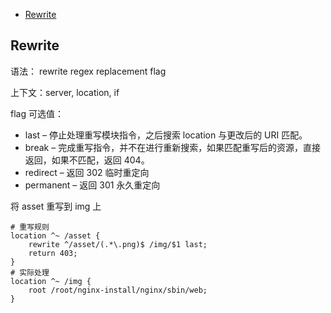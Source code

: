 <!-- START doctoc generated TOC please keep comment here to allow auto update -->
<!-- DON'T EDIT THIS SECTION, INSTEAD RE-RUN doctoc TO UPDATE -->


- [Rewrite](#rewrite)

<!-- END doctoc generated TOC please keep comment here to allow auto update -->

## Rewrite

语法： rewrite regex replacement flag

上下文：server, location, if

flag 可选值：

- last – 停止处理重写模块指令，之后搜索 location 与更改后的 URI 匹配。
- break – 完成重写指令，并不在进行重新搜索，如果匹配重写后的资源，直接返回，如果不匹配，返回 404。
- redirect – 返回 302 临时重定向
- permanent – 返回 301 永久重定向

将 asset 重写到 img 上

```nginx
# 重写规则
location ^~ /asset {
    rewrite ^/asset/(.*\.png)$ /img/$1 last;
    return 403;
}
# 实际处理
location ^~ /img {
    root /root/nginx-install/nginx/sbin/web;
}
```
